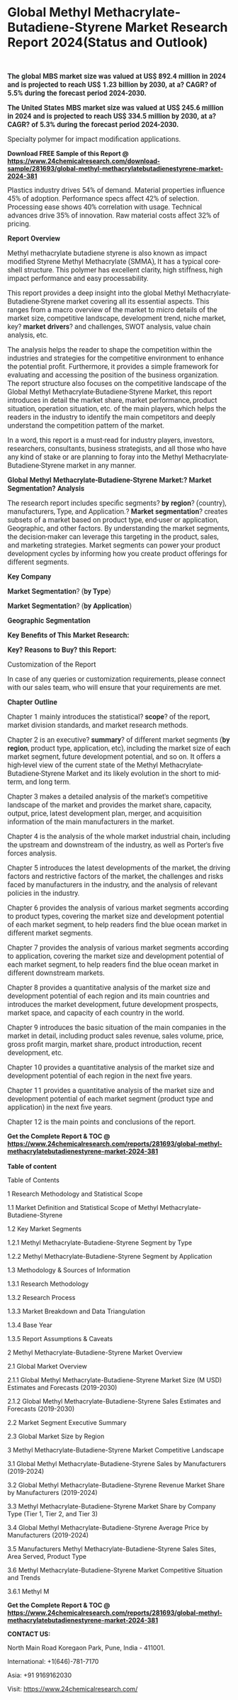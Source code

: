 <h1>Global Methyl Methacrylate-Butadiene-Styrene Market Research Report 2024(Status and Outlook)</h1><br/><p><strong><span style="color:rgb(43, 45, 45); font-family:roboto,sans-serif; font-size:16px">The global MBS market size was valued at US$ 892.4 million in 2024 and is projected to reach US$ 1.23 billion by 2030, at a? <strong>CAGR</strong>? of 5.5% during the forecast period 2024-2030.</span></strong></p><p><strong><span style="color:rgb(43, 45, 45); font-family:roboto,sans-serif; font-size:16px">The United States MBS market size was valued at US$ 245.6 million in 2024 and is projected to reach US$ 334.5 million by 2030, at a? <strong>CAGR</strong>? of 5.3% during the forecast period 2024-2030.</span></strong></p><p><span style="color:rgb(43, 45, 45); font-family:roboto,sans-serif; font-size:16px">Specialty polymer for impact modification applications.</span></p><div><b>Download FREE Sample of this Report @ <a href="https://www.24chemicalresearch.com/download-sample/281693/global-methyl-methacrylatebutadienestyrene-market-2024-381">https://www.24chemicalresearch.com/download-sample/281693/global-methyl-methacrylatebutadienestyrene-market-2024-381</a></b></div><p><span style="color:rgb(43, 45, 45); font-family:roboto,sans-serif; font-size:16px">Plastics industry drives 54% of demand. Material properties influence 45% of adoption. Performance specs affect 42% of selection. Processing ease shows 40% correlation with usage. Technical advances drive 35% of innovation. Raw material costs affect 32% of pricing.</span></p><p><strong><span style="color:rgb(43, 45, 45); font-family:roboto,sans-serif; font-size:16px">Report Overview</span></strong></p><p><span style="color:rgb(43, 45, 45); font-family:roboto,sans-serif; font-size:16px">Methyl methacrylate butadiene styrene is also known as impact modified Styrene Methyl Methacrylate (SMMA), It has a typical core-shell structure. This polymer has excellent clarity, high stiffness, high impact performance and easy processability.</span></p><p><span style="color:rgb(43, 45, 45); font-family:roboto,sans-serif; font-size:16px">This report provides a deep insight into the global Methyl Methacrylate-Butadiene-Styrene market covering all its essential aspects. This ranges from a macro overview of the market to micro details of the market size, competitive landscape, development trend, niche market, key? <strong>market drivers</strong>? and challenges, SWOT analysis, value chain analysis, etc.</span></p><p><span style="color:rgb(43, 45, 45); font-family:roboto,sans-serif; font-size:16px">The analysis helps the reader to shape the competition within the industries and strategies for the competitive environment to enhance the potential profit. Furthermore, it provides a simple framework for evaluating and accessing the position of the business organization. The report structure also focuses on the competitive landscape of the Global Methyl Methacrylate-Butadiene-Styrene Market, this report introduces in detail the market share, market performance, product situation, operation situation, etc. of the main players, which helps the readers in the industry to identify the main competitors and deeply understand the competition pattern of the market.</span></p><p><span style="color:rgb(43, 45, 45); font-family:roboto,sans-serif; font-size:16px">In a word, this report is a must-read for industry players, investors, researchers, consultants, business strategists, and all those who have any kind of stake or are planning to foray into the Methyl Methacrylate-Butadiene-Styrene market in any manner.</span></p><p><strong><span style="color:rgb(43, 45, 45); font-family:roboto,sans-serif; font-size:16px">Global Methyl Methacrylate-Butadiene-Styrene Market:? Market Segmentation? Analysis</span></strong></p><p><span style="color:rgb(43, 45, 45); font-family:roboto,sans-serif; font-size:16px">The research report includes specific segments? <strong>by region</strong>? (country), manufacturers, Type, and Application.? <strong>Market segmentation</strong>? creates subsets of a market based on product type, end-user or application, Geographic, and other factors. By understanding the market segments, the decision-maker can leverage this targeting in the product, sales, and marketing strategies. Market segments can power your product development cycles by informing how you create product offerings for different segments.</span></p><p><strong><span style="color:rgb(43, 45, 45); font-family:roboto,sans-serif; font-size:16px">Key Company</span></strong></p><p><span style="color:rgb(43, 45, 45); font-family:roboto,sans-serif; font-size:16px"><strong>Market Segmentation</strong>? (<strong>by Type</strong>)</span></p><p><span style="color:rgb(43, 45, 45); font-family:roboto,sans-serif; font-size:16px"><strong>Market Segmentation</strong>? (<strong><strong>by Application</strong></strong>)</span></p><p><strong><span style="color:rgb(43, 45, 45); font-family:roboto,sans-serif; font-size:16px">Geographic Segmentation</span></strong></p><p><strong><span style="color:rgb(43, 45, 45); font-family:roboto,sans-serif; font-size:16px">Key Benefits of This Market Research:</span></strong></p><p><strong><span style="color:rgb(43, 45, 45); font-family:roboto,sans-serif; font-size:16px">Key? <strong>Reasons to Buy</strong>? this Report:</span></strong></p><p><span style="color:rgb(43, 45, 45); font-family:roboto,sans-serif; font-size:16px">Customization of the Report</span></p><p><span style="color:rgb(43, 45, 45); font-family:roboto,sans-serif; font-size:16px">In case of any queries or customization requirements, please connect with our sales team, who will ensure that your requirements are met.</span></p><p><strong><span style="color:rgb(43, 45, 45); font-family:roboto,sans-serif; font-size:16px">Chapter Outline</span></strong></p><p><span style="color:rgb(43, 45, 45); font-family:roboto,sans-serif; font-size:16px">Chapter 1 mainly introduces the statistical? <strong><strong>scope</strong></strong>? of the report, market division standards, and market research methods.</span></p><p><span style="color:rgb(43, 45, 45); font-family:roboto,sans-serif; font-size:16px">Chapter 2 is an executive? <strong><strong>summary</strong></strong>? of different market segments (<strong>by region</strong>, product type, application, etc), including the market size of each market segment, future development potential, and so on. It offers a high-level view of the current state of the Methyl Methacrylate-Butadiene-Styrene Market and its likely evolution in the short to mid-term, and long term.</span></p><p><span style="color:rgb(43, 45, 45); font-family:roboto,sans-serif; font-size:16px">Chapter 3 makes a detailed analysis of the market's competitive landscape of the market and provides the market share, capacity, output, price, latest development plan, merger, and acquisition information of the main manufacturers in the market.</span></p><p><span style="color:rgb(43, 45, 45); font-family:roboto,sans-serif; font-size:16px">Chapter 4 is the analysis of the whole market industrial chain, including the upstream and downstream of the industry, as well as Porter's five forces analysis.</span></p><p><span style="color:rgb(43, 45, 45); font-family:roboto,sans-serif; font-size:16px">Chapter 5 introduces the latest developments of the market, the driving factors and restrictive factors of the market, the challenges and risks faced by manufacturers in the industry, and the analysis of relevant policies in the industry.</span></p><p><span style="color:rgb(43, 45, 45); font-family:roboto,sans-serif; font-size:16px">Chapter 6 provides the analysis of various market segments according to product types, covering the market size and development potential of each market segment, to help readers find the blue ocean market in different market segments.</span></p><p><span style="color:rgb(43, 45, 45); font-family:roboto,sans-serif; font-size:16px">Chapter 7 provides the analysis of various market segments according to application, covering the market size and development potential of each market segment, to help readers find the blue ocean market in different downstream markets.</span></p><p><span style="color:rgb(43, 45, 45); font-family:roboto,sans-serif; font-size:16px">Chapter 8 provides a quantitative analysis of the market size and development potential of each region and its main countries and introduces the market development, future development prospects, market space, and capacity of each country in the world.</span></p><p><span style="color:rgb(43, 45, 45); font-family:roboto,sans-serif; font-size:16px">Chapter 9 introduces the basic situation of the main companies in the market in detail, including product sales revenue, sales volume, price, gross profit margin, market share, product introduction, recent development, etc.</span></p><p><span style="color:rgb(43, 45, 45); font-family:roboto,sans-serif; font-size:16px">Chapter 10 provides a quantitative analysis of the market size and development potential of each region in the next five years.</span></p><p><span style="color:rgb(43, 45, 45); font-family:roboto,sans-serif; font-size:16px">Chapter 11 provides a quantitative analysis of the market size and development potential of each market segment (product type and application) in the next five years.</span></p><p><span style="color:rgb(43, 45, 45); font-family:roboto,sans-serif; font-size:16px">Chapter 12 is the main points and conclusions of the report.</span></p><div><b>Get the Complete Report & TOC @ <a href="https://www.24chemicalresearch.com/reports/281693/global-methyl-methacrylatebutadienestyrene-market-2024-381">https://www.24chemicalresearch.com/reports/281693/global-methyl-methacrylatebutadienestyrene-market-2024-381</a></b></div><br><b>Table of content</b><p>Table of Contents<br />
 
  1 Research Methodology and Statistical Scope<br />
 
  1.1 Market Definition and Statistical Scope of Methyl Methacrylate-Butadiene-Styrene<br />
 
  1.2 Key Market Segments<br />
 
  1.2.1 Methyl Methacrylate-Butadiene-Styrene Segment by Type<br />
 
  1.2.2 Methyl Methacrylate-Butadiene-Styrene Segment by Application<br />
 
  1.3 Methodology & Sources of Information<br />
 
  1.3.1 Research Methodology<br />
 
  1.3.2 Research Process<br />
 
  1.3.3 Market Breakdown and Data Triangulation<br />
 
  1.3.4 Base Year<br />
 
  1.3.5 Report Assumptions & Caveats<br />
 
  2 Methyl Methacrylate-Butadiene-Styrene Market Overview<br />
 
  2.1 Global Market Overview<br />
 
  2.1.1 Global Methyl Methacrylate-Butadiene-Styrene Market Size (M USD) Estimates and Forecasts (2019-2030)<br />
 
  2.1.2 Global Methyl Methacrylate-Butadiene-Styrene Sales Estimates and Forecasts (2019-2030)<br />
 
  2.2 Market Segment Executive Summary<br />
 
  2.3 Global Market Size by Region<br />
 
  3 Methyl Methacrylate-Butadiene-Styrene Market Competitive Landscape<br />
 
  3.1 Global Methyl Methacrylate-Butadiene-Styrene Sales by Manufacturers (2019-2024)<br />
 
  3.2 Global Methyl Methacrylate-Butadiene-Styrene Revenue Market Share by Manufacturers (2019-2024)<br />
 
  3.3 Methyl Methacrylate-Butadiene-Styrene Market Share by Company Type (Tier 1, Tier 2, and Tier 3)<br />
 
  3.4 Global Methyl Methacrylate-Butadiene-Styrene Average Price by Manufacturers (2019-2024)<br />
 
  3.5 Manufacturers Methyl Methacrylate-Butadiene-Styrene Sales Sites, Area Served, Product Type<br />
 
  3.6 Methyl Methacrylate-Butadiene-Styrene Market Competitive Situation and Trends<br />
 
  3.6.1 Methyl M<br><div><b>Get the Complete Report & TOC @ <a href="https://www.24chemicalresearch.com/reports/281693/global-methyl-methacrylatebutadienestyrene-market-2024-381">https://www.24chemicalresearch.com/reports/281693/global-methyl-methacrylatebutadienestyrene-market-2024-381</a></b></div></p>
 
 <b>CONTACT US:</b><br>
 
 North Main Road Koregaon Park, Pune, India - 411001.<br/>
 
 International: +1(646)-781-7170<br/>
 
 Asia: +91 9169162030<br/>
 
 Visit: <a href="https://www.24chemicalresearch.com/">https://www.24chemicalresearch.com/</a>
 
 <br>